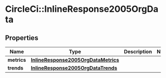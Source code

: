 # CircleCi::InlineResponse2005OrgData

## Properties
Name | Type | Description | Notes
------------ | ------------- | ------------- | -------------
**metrics** | [**InlineResponse2005OrgDataMetrics**](InlineResponse2005OrgDataMetrics.md) |  | 
**trends** | [**InlineResponse2005OrgDataTrends**](InlineResponse2005OrgDataTrends.md) |  | 

